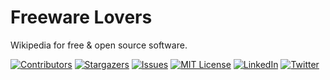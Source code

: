 # Freeware Lovers

Wikipedia for free & open source software.

<!-- PROJECT SHIELDS -->
<!--
*** We are using markdown "reference style" links for readability.
*** Reference links are enclosed in brackets [ ] instead of parentheses ( ).
*** See the bottom of this document for the declaration of the reference variables
*** for build-url, contributors-url, etc. This is an optional, concise syntax you may use.
*** https://www.markdownguide.org/basic-syntax/#reference-style-links
-->

<!-- [![Build Status][build-shield]][build-url]-->
[![Contributors][contributors-shield]][contributors-url]
[![Stargazers][stars-shield]][stars-url]
[![Issues][issues-shield]][issues-url]
[![MIT License][license-shield]][license-url]
[![LinkedIn][linkedin-shield]][linkedin-url]
[![Twitter][twitter-shield]][twitter-url]



<!-- MARKDOWN LINKS & IMAGES -->
<!-- https://www.markdownguide.org/basic-syntax/#reference-style-links -->
[contributors-shield]: https://img.shields.io/github/contributors/freewarelovers/FreewareLovers
[contributors-url]: https://github.com/freewarelovers/FreewareLovers/graphs/contributors
[stars-shield]: https://img.shields.io/github/stars/freewarelovers/FreewareLovers
[stars-url]: https://github.com/freewarelovers/FreewareLovers/stargazers
[issues-shield]: https://img.shields.io/github/issues/freewarelovers/FreewareLovers
[issues-url]: https://github.com/freewarelovers/FreewareLovers/issues
[license-shield]: https://img.shields.io/github/license/freewarelovers/FreewareLovers
[license-url]: https://github.com/othneildrew/Best-README-Template/blob/master/LICENSE.txt
[linkedin-shield]: https://img.shields.io/badge/-LinkedIn-black.svg
[linkedin-url]: https://www.linkedin.com/company/freeware-lovers-gmbh/
[twitter-shield]: https://img.shields.io/twitter/follow/FreewareLovers?label=Follow&style=social
[twitter-url]: https://twitter.com/intent/follow?screen_name=FreewareLovers
